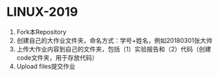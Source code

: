 # LINUX-2019

1. Fork本Repository
2. 创建自己的大作业文件夹，命名方式：学号+姓名，例如20180301张大帅
3. 上传大作业内容到自己的文件夹，包括（1）实验报告和（2）代码（创建code文件夹，用于存放代码）
4. Upload files提交作业
